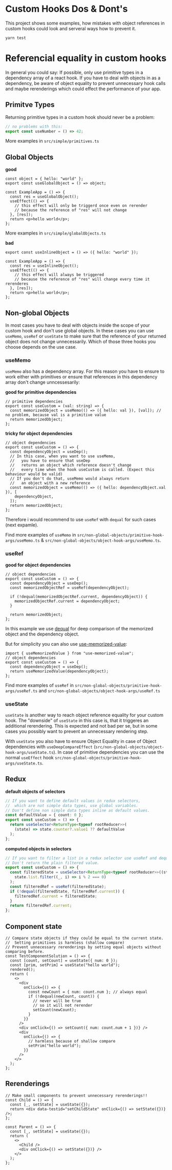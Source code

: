 # Custom Hooks Dos & Dont's

This project shows some examples, how mistakes with object references in custom hooks could look and serveral ways how to prevent it.

```
yarn test
```

# Referencial equality in custom hooks

In general you could say: If possible, only use primitive types in a dependency array of a react hook. If you have to deal with objects in as a dependency, be aware of object equality to prevent unnecessary hook calls and maybe rerenderings which could effect the performance of your app.

## Primitve Types

Returning primitive types in a custom hook should never be a problem:

```ts
// no problems with this:
export const useNumber = () => 42;
```

More examples in `src/simple/primitives.ts`

## Global Objects

**good**

```tsx
const object = { hello: "world" };
export const useGlobalObject = () => object;

const ExampleApp = () => {
  const res = useGlobalObject();
  useEffect(() => {
    // this effect will only be triggerd once even on rerender
    // because the reference of "res" will not change
  }, [res]);
  return <p>hello world</p>;
};
```

More examples in `src/simple/globalObjects.ts`

**bad**

```tsx
export const useInlineObject = () => ({ hello: "world" });

const ExampleApp = () => {
  const res = useInlineObject();
  useEffect(() => {
    // this effect will always be triggered
    // because the reference of "res" will change every time it rerenderes
  }, [res]);
  return <p>hello world</p>;
};
```

## Non-global Objects

In most cases you have to deal with objects inside the scope of your custom hook and don't use global objects. In these cases you can use `useMemo`, `useRef` or `useState` to make sure that the reference of your returned object does not change unnecessarily. Which of those three hooks you choose depends on the use case.

### useMemo

`useMemo` also has a dependency array. For this reason you have to ensure to work either with primitives or ensure that references in this dependency array don't change unncessesarily:

**good for primitive dependencies**

```tsx
// primitive dependencies
export const useCustom = (val: string) => {
  const memorizedObject = useMemo(() => ({ hello: val }), [val]); // no problem, because val is a primitive value
  return memorizedObject;
};
```

**tricky for object dependencies**

```tsx
// object dependencies
export const useCustom = () => {
  const dependencyObject = useDep();
  // In this case, when you want to use useMemo,
  //   you have to ensure that useDep
  //   returns an object which reference doesn't change
  //   every time when the hook useCustom is called. (Expect this behaviour would be valid)
  // If you don't do that, useMemo would always return
  //   an object with a new reference
  const memorizedObject = useMemo(() => ({ hello: dependencyObject.val }), [
    dependencyObject,
  ]);
  return memorizedObject;
};
```

Therefore i would recommend to use `useRef` with `dequal` for such cases (next expamle).

Find more examples of `useMemo` in `src/non-global-objects/primitive-hook-args/useMemo.ts` & `src/non-global-objects/object-hook-args/useMemo.ts`.

### useRef

**good for object dependencies**

```tsx
// object dependencies
export const useCustom = () => {
  const dependencyObject = useDep();
  const memorizedObjectRef = useRef(dependencyObject);

  if (!dequal(memorizedObjectRef.current, dependencyObject)) {
    memorizedObjectRef.current = dependencyObject;
  }

  return memorizedObject;
};
```

In this example we use [dequal](https://github.com/lukeed/dequal) for deep comparison of the memorized object and the dependency object.

But for simplicity you can also use [use-memorized-value](https://github.com/meinto/use-memorized-value):

```tsx
import { useMemorizedValue } from "use-memorized-value";
// object dependencies
export const useCustom = () => {
  const dependencyObject = useDep();
  return useMemorizedValue(dependencyObject);
};
```

Find more examples of `useRef` in `src/non-global-objects/primitive-hook-args/useRef.ts` and `src/non-global-objects/object-hook-args/useRef.ts`

### useState

`useState` is another way to reach object reference equality for your custom hook. The "downside" of `useState` in this case is, that it triggeres an additional rerendering. This is expected and not bad per se, but in some cases you possibly want to prevent an unnecessary rendering step.

With `useState` you also have to ensure Object Equality in case of Object dependencies with `useDeepCompareEffect` (`src/non-global-objects/object-hook-args/useState.ts`). In case of primitive dependencies you can use the normal `useEffect` hook `src/non-global-objects/primitive-hook-args/useState.ts`.

## Redux

**default objects of selectors**

```ts
// If you want to define default values in redux selectors,
//  which are not simple data types, use global variables.
// Don't define non simple data types inline as default values.
const defaultValue = { count: 0 };
export const useCustom = () => {
  return useSelector<ReturnType<typeof rootReducer>>(
    (state) => state.counter?.value1 ?? defaultValue
  );
};
```

**computed objects in selectors**

```ts
// If you want to filter a list in a redux selector use useRef and dequal (npm package).
// Don't return the plain filtered value.
export const useCustom = () => {
  const filteredState = useSelector<ReturnType<typeof rootReducer>>((state) =>
    state.list.filter((_, i) => i % 2 === 0)
  );
  const filteredRef = useRef(filteredState);
  if (!dequal(filteredState, filteredRef.current)) {
    filteredRef.current = filteredState;
  }
  return filteredRef.current;
};
```

## Component state

```tsx
// Compare state objects if they could be equal to the current state.
//  Setting primitives is harmless (shallow compare)
// Prevent unnecessary rerenderings by setting equal objects without comparing before.
const TestComponentSolution = () => {
  const [count, setCount] = useState({ num: 0 });
  const [prim, setPrim] = useState("hello world");
  rendered();
  return (
    <>
      <div
        onClick={() => {
          const newCount = { num: count.num }; // always equal
          if (!dequal(newCount, count)) {
            // never will be true
            // so it will not rerender
            setCount(newCount);
          }
        }}
      />
      <div onClick={() => setCount({ num: count.num + 1 })} />
      <div
        onClick={() => {
          // harmless because of shallow compare
          setPrim("hello world");
        }}
      />
    </>
  );
};
```

## Rerenderings

```tsx
// Make small components to prevent unnecessary rerenderings!!
const Child = () => {
  const [_, setState] = useState({});
  return <div data-testid="setChildState" onClick={() => setState({})} />;
};

const Parent = () => {
  const [_, setState] = useState({});
  return (
    <>
      <Child />
      <div onClick={() => setState({})} />
    </>
  );
};
```
